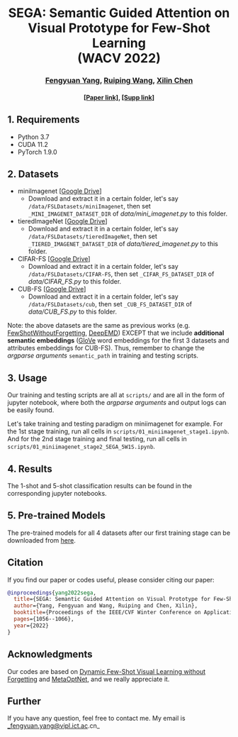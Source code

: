 <div align="center">
  <h1>SEGA: Semantic Guided Attention on Visual Prototype for Few-Shot Learning <br> (WACV 2022)</h1>
</div>

<div align="center">
  <h3><a href=https://martayang.github.io/>Fengyuan Yang</a>, <a href=https://vipl.ict.ac.cn/homepage/rpwang/index.htm>Ruiping Wang</a>, <a href=http://people.ucas.ac.cn/~xlchen?language=en>Xilin Chen</a></h3>
</div>

<div align="center">
  <h4> <a href=https://openaccess.thecvf.com/content/WACV2022/papers/Yang_SEGA_Semantic_Guided_Attention_on_Visual_Prototype_for_Few-Shot_Learning_WACV_2022_paper.pdf>[Paper link]</a>, <a href=https://openaccess.thecvf.com/content/WACV2022/supplemental/Yang_SEGA_Semantic_Guided_WACV_2022_supplemental.pdf>[Supp link]</a></h4>
</div>

## 1. Requirements
* Python 3.7
* CUDA 11.2
* PyTorch 1.9.0


## 2. Datasets

* miniImagenet [[Google Drive](https://drive.google.com/file/d/17ZsIOmuZmQkdzwnPVw5f6AJ18jd-8X1S/view?usp=sharing)]
    * Download and extract it in a certain folder, let's say  `/data/FSLDatasets/miniImagenet`, then set `_MINI_IMAGENET_DATASET_DIR` of _data/mini_imagenet.py_ to this folder.
* tieredImageNet [[Google Drive](https://drive.google.com/file/d/1_n2YMRzq7AAaUkjEjCRF17PJWD3tyHdg/view?usp=sharing)]
    * Download and extract it in a certain folder, let's say  `/data/FSLDatasets/tieredImageNet`, then set `_TIERED_IMAGENET_DATASET_DIR` of _data/tiered_imagenet.py_ to this folder.
* CIFAR-FS [[Google Drive](https://drive.google.com/file/d/1ZTT9EjGoYG0bTtt4W3fcWlw4NjwkaXHb/view?usp=sharing)]
    * Download and extract it in a certain folder, let's say  `/data/FSLDatasets/CIFAR-FS`, then set `_CIFAR_FS_DATASET_DIR` of _data/CIFAR_FS.py_ to this folder.
* CUB-FS [[Google Drive](https://drive.google.com/file/d/1hbXAVEXqdE7vTvDJpHMUmh5Ok3UU3EG4/view?usp=sharing)]
    * Download and extract it in a certain folder, let's say  `/data/FSLDatasets/cub`, then set `_CUB_FS_DATASET_DIR` of _data/CUB_FS.py_ to this folder.

Note: the above datasets are the same as previous works (e.g.  [FewShotWithoutForgetting](https://github.com/gidariss/FewShotWithoutForgetting), [DeepEMD](https://github.com/icoz69/DeepEMD)) EXCEPT that we include **additional semantic embeddings** ([GloVe](https://nlp.stanford.edu/projects/glove/) word embeddings for the first 3 datasets and attributes embeddings for CUB-FS). Thus, remember to change the _argparse arguments_ `semantic_path` in training and testing scripts. 

## 3. Usage

Our training and testing scripts are all at `scripts/` and are all in the form of jupyter notebook, where both the _argparse arguments_ and output logs can be easily found.

Let's take training and testing paradigm on miniimagenet for example.
For the 1st stage training, run all cells in `scripts/01_miniimagenet_stage1.ipynb`. And for the 2nd stage training and final testing, run all cells in `scripts/01_miniimagenet_stage2_SEGA_5W1S.ipynb`.

## 4. Results

The 1-shot and 5-shot classification results can be found in the corresponding jupyter notebooks.

## 5. Pre-trained Models

The pre-trained models for all 4 datasets after our first training stage can be downloaded from [here](https://drive.google.com/file/d/1eS49e5Wt5gXnMM7TLso1eS2B04kX8oLh/view?usp=sharing).

## Citation

If you find our paper or codes useful, please consider citing our paper:

```bibtex
@inproceedings{yang2022sega,
  title={SEGA: Semantic Guided Attention on Visual Prototype for Few-Shot Learning},
  author={Yang, Fengyuan and Wang, Ruiping and Chen, Xilin},
  booktitle={Proceedings of the IEEE/CVF Winter Conference on Applications of Computer Vision},
  pages={1056--1066},
  year={2022}
}
```

## Acknowledgments

Our codes are based on [Dynamic Few-Shot Visual Learning without Forgetting](https://github.com/icoz69/DeepEMD) and [MetaOptNet](https://github.com/kjunelee/MetaOptNet), and we really appreciate it. 

## Further

If you have any question, feel free to contact me. My email is _fengyuan.yang@vipl.ict.ac.cn_
